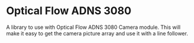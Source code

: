 # Optical Flow ADNS 3080
A library to use with Optical Flow ADNS 3080 Camera module. This will make it easy to get the camera picture array and use it with a line follower. 
